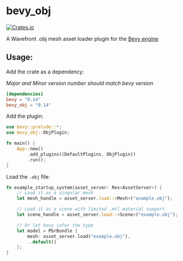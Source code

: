 # bevy_obj

[![Crates.io](https://img.shields.io/crates/v/bevy_obj.svg)](https://crates.io/crates/bevy_obj)

A Wavefront .obj mesh asset loader plugin for the [Bevy engine](https://github.com/bevyengine/bevy)

## Usage:

Add the crate as a dependency:

*Major and Minor version number should match bevy version*

```toml
[dependencies]
bevy = "0.14"
bevy_obj = "0.14"
```

Add the plugin:

```rust
use bevy::prelude::*;
use bevy_obj::ObjPlugin;

fn main() {
    App::new()
        .add_plugins((DefaultPlugins, ObjPlugin))
        .run();
}
```

Load the `.obj` file:

```rust
fn example_startup_system(asset_server: Res<AssetServer>) {
    // Load it as a singular mesh
    let mesh_handle = asset_server.load::<Mesh>("example.obj");

    // Load it as a scene with limited .mtl material support
    let scene_handle = asset_server.load::<Scene>("example.obj");

    // Or let bevy infer the type
    let model = PbrBundle {
        mesh: asset_server.load("example.obj"),
        ..default()
    };
}
```